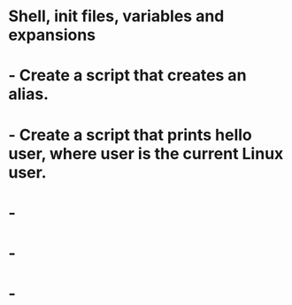 # Shell, init files, variables and expansions
# - Create a script that creates an alias.
# - Create a script that prints hello user, where   user is the current Linux user.
# - 
# - 
# - 
